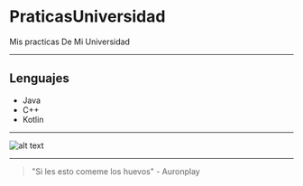 # PraticasUniversidad
Mis practicas De Mi Universidad

------------

## Lenguajes
- Java
- C++
- Kotlin

------------


![alt text](https://concepto.de/wp-content/uploads/2014/08/programacion-2-e1551291144973.jpg)

------------

> "Si les esto comeme los huevos" - Auronplay

